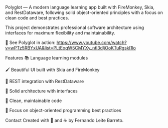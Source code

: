 Polyglot — A modern language learning app built with FireMonkey, Skia, and RestDataware, following solid object-oriented principles with a focus on clean code and best practices.

This project demonstrates professional software architecture using interfaces for maximum flexibility and maintainability.

🎥 See Polyglot in action: https://www.youtube.com/watch?v=wPTz5RBYxUA&list=PLtEoqW5CMYXy_ntl3dljOoKTuRgskI1lo

Features
📚 Language learning modules

🖌️ Beautiful UI built with Skia and FireMonkey

🚀 REST integration with RestDataware

🧩 Solid architecture with interfaces

🧹 Clean, maintainable code

🎯 Focus on object-oriented programming best practices


Contact
Created with 💬 and ☕ by Fernando Leite Barreto.